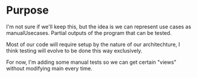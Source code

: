 # Purpose
I'm not sure if we'll keep this, but the idea is we can represent use cases as manualUsecases. 
Partial outputs of the program that can be tested. 

Most of our code will require setup by the nature of our architechture, I think testing will evolve to be done this way exclusively.

For now, I'm adding some manual tests so we can get certain "views" without modifying main every time.
